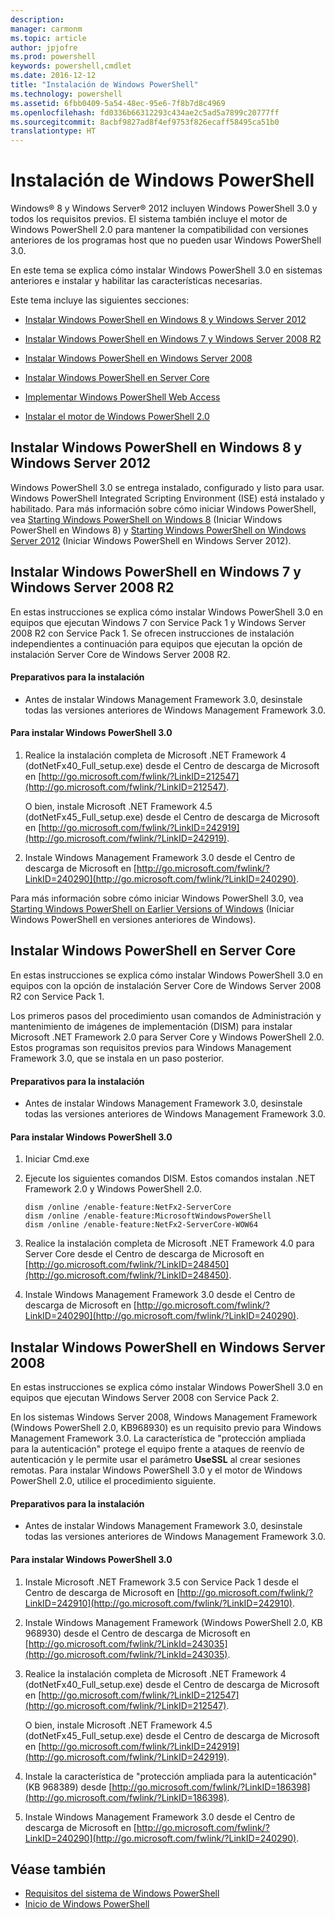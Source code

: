 ```yaml
---
description: 
manager: carmonm
ms.topic: article
author: jpjofre
ms.prod: powershell
keywords: powershell,cmdlet
ms.date: 2016-12-12
title: "Instalación de Windows PowerShell"
ms.technology: powershell
ms.assetid: 6fbb0409-5a54-48ec-95e6-7f8b7d8c4969
ms.openlocfilehash: fd0336b66312293c434ae2c5ad5a7899c20777ff
ms.sourcegitcommit: 8acbf9827ad8f4ef9753f826ecaff58495ca51b0
translationtype: HT
---
```

# <a name="installing-windows-powershell"></a>Instalación de Windows PowerShell
Windows® 8 y Windows Server® 2012 incluyen Windows PowerShell 3.0 y todos los requisitos previos. El sistema también incluye el motor de Windows PowerShell 2.0 para mantener la compatibilidad con versiones anteriores de los programas host que no pueden usar Windows PowerShell 3.0.

En este tema se explica cómo instalar Windows PowerShell 3.0 en sistemas anteriores e instalar y habilitar las características necesarias.

Este tema incluye las siguientes secciones:

-   [Instalar Windows PowerShell en Windows 8 y Windows Server 2012](Installing-Windows-PowerShell.md#BKMK_InstallingOnWindows8andWindowsServer2012)

-   [Instalar Windows PowerShell en Windows 7 y Windows Server 2008 R2](Installing-Windows-PowerShell.md#BKMK_InstallingOnWindows7andWindowsServer2008R2)

-   [Instalar Windows PowerShell en Windows Server 2008](Installing-Windows-PowerShell.md#BKMK_InstallingOnWindowsServer2008LH)

-   [Instalar Windows PowerShell en Server Core](Installing-Windows-PowerShell.md#BKMK_InstallingOnServerCore)

-   [Implementar Windows PowerShell Web Access](https://technet.microsoft.com/en-us/library/639d0eff-98a3-4124-b52c-26921ebd98b0)

-   [Instalar el motor de Windows PowerShell 2.0](Installing-the-Windows-PowerShell-2.0-Engine.md)

## <a name="a-namebkmkinstallingonwindows8andwindowsserver2012ainstalling-windows-powershell-on-windows-8-and-windows-server-2012"></a><a name="BKMK_InstallingOnWindows8andWindowsServer2012"></a>Instalar Windows PowerShell en Windows 8 y Windows Server 2012
Windows PowerShell 3.0 se entrega instalado, configurado y listo para usar. Windows PowerShell Integrated Scripting Environment (ISE) está instalado y habilitado. Para más información sobre cómo iniciar Windows PowerShell, vea [Starting Windows PowerShell on Windows 8](https://technet.microsoft.com/en-us/library/d7be1668-8617-4890-ad90-dd9765fbd2c3) (Iniciar Windows PowerShell en Windows 8) y [Starting Windows PowerShell on Windows Server 2012](https://technet.microsoft.com/library/hh831491.aspx#BKMK_powershell) (Iniciar Windows PowerShell en Windows Server 2012).

## <a name="a-namebkmkinstallingonwindows7andwindowsserver2008r2ainstalling-windows-powershell-on-windows-7-and-windows-server-2008-r2"></a><a name="BKMK_InstallingOnWindows7andWindowsServer2008R2"></a>Instalar Windows PowerShell en Windows 7 y Windows Server 2008 R2
En estas instrucciones se explica cómo instalar Windows PowerShell 3.0 en equipos que ejecutan Windows 7 con Service Pack 1 y Windows Server 2008 R2 con Service Pack 1. Se ofrecen instrucciones de instalación independientes a continuación para equipos que ejecutan la opción de instalación Server Core de Windows Server 2008 R2.

#### <a name="getting-ready-to-install"></a>Preparativos para la instalación

-   Antes de instalar Windows Management Framework 3.0, desinstale todas las versiones anteriores de Windows Management Framework 3.0.

#### <a name="to-install-windows-powershell-30"></a>Para instalar Windows PowerShell 3.0

1.  Realice la instalación completa de Microsoft .NET Framework 4 (dotNetFx40_Full_setup.exe) desde el Centro de descarga de Microsoft en [http://go.microsoft.com/fwlink/?LinkID=212547](http://go.microsoft.com/fwlink/?LinkID=212547).

    O bien, instale Microsoft .NET Framework 4.5 (dotNetFx45_Full_setup.exe) desde el Centro de descarga de Microsoft en [http://go.microsoft.com/fwlink/?LinkID=242919](http://go.microsoft.com/fwlink/?LinkID=242919).

2.  Instale Windows Management Framework 3.0 desde el Centro de descarga de Microsoft en [http://go.microsoft.com/fwlink/?LinkID=240290](http://go.microsoft.com/fwlink/?LinkID=240290).

Para más información sobre cómo iniciar Windows PowerShell 3.0, vea [Starting Windows PowerShell on Earlier Versions of Windows](Starting-Windows-PowerShell-on-Earlier-Versions-of-Windows.md) (Iniciar Windows PowerShell en versiones anteriores de Windows).

## <a name="a-namebkmkinstallingonservercoreainstalling-windows-powershell-on-server-core"></a><a name="BKMK_InstallingOnServerCore"></a>Instalar Windows PowerShell en Server Core
En estas instrucciones se explica cómo instalar Windows PowerShell 3.0 en equipos con la opción de instalación Server Core de Windows Server 2008 R2 con Service Pack 1.

Los primeros pasos del procedimiento usan comandos de Administración y mantenimiento de imágenes de implementación (DISM) para instalar Microsoft .NET Framework 2.0 para Server Core y Windows PowerShell 2.0. Estos programas son requisitos previos para Windows Management Framework 3.0, que se instala en un paso posterior.

#### <a name="getting-ready-to-install"></a>Preparativos para la instalación

-   Antes de instalar Windows Management Framework 3.0, desinstale todas las versiones anteriores de Windows Management Framework 3.0.

#### <a name="to-install-windows-powershell-30"></a>Para instalar Windows PowerShell 3.0

1.  Iniciar Cmd.exe

2.  Ejecute los siguientes comandos DISM. Estos comandos instalan .NET Framework 2.0 y Windows PowerShell 2.0.

    ```
    dism /online /enable-feature:NetFx2-ServerCore
    dism /online /enable-feature:MicrosoftWindowsPowerShell
    dism /online /enable-feature:NetFx2-ServerCore-WOW64
    ```

3.  Realice la instalación completa de Microsoft .NET Framework 4.0 para Server Core desde el Centro de descarga de Microsoft en [http://go.microsoft.com/fwlink/?LinkID=248450](http://go.microsoft.com/fwlink/?LinkID=248450).

4.  Instale Windows Management Framework 3.0 desde el Centro de descarga de Microsoft en [http://go.microsoft.com/fwlink/?LinkID=240290](http://go.microsoft.com/fwlink/?LinkID=240290).

## <a name="a-namebkmkinstallingonwindowsserver2008lhainstalling-windows-powershell-on-windows-server-2008"></a><a name="BKMK_InstallingOnWindowsServer2008LH"></a>Instalar Windows PowerShell en Windows Server 2008
En estas instrucciones se explica cómo instalar Windows PowerShell 3.0 en equipos que ejecutan Windows Server 2008 con Service Pack 2.

En los sistemas Windows Server 2008, Windows Management Framework (Windows PowerShell 2.0, KB968930) es un requisito previo para Windows Management Framework 3.0. La característica de "protección ampliada para la autenticación" protege el equipo frente a ataques de reenvío de autenticación y le permite usar el parámetro **UseSSL** al crear sesiones remotas. Para instalar Windows PowerShell 3.0 y el motor de Windows PowerShell 2.0, utilice el procedimiento siguiente.

#### <a name="getting-ready-to-install"></a>Preparativos para la instalación

-   Antes de instalar Windows Management Framework 3.0, desinstale todas las versiones anteriores de Windows Management Framework 3.0.

#### <a name="to-install-windows-powershell-30"></a>Para instalar Windows PowerShell 3.0

1.  Instale Microsoft .NET Framework 3.5 con Service Pack 1 desde el Centro de descarga de Microsoft en [http://go.microsoft.com/fwlink/?LinkID=242910](http://go.microsoft.com/fwlink/?LinkID=242910).

2.  Instale Windows Management Framework (Windows PowerShell 2.0, KB 968930) desde el Centro de descarga de Microsoft en [http://go.microsoft.com/fwlink/?LinkId=243035](http://go.microsoft.com/fwlink/?LinkId=243035).

3.  Realice la instalación completa de Microsoft .NET Framework 4 (dotNetFx40_Full_setup.exe) desde el Centro de descarga de Microsoft en [http://go.microsoft.com/fwlink/?LinkID=212547](http://go.microsoft.com/fwlink/?LinkID=212547).

    O bien, instale Microsoft .NET Framework 4.5 (dotNetFx45_Full_setup.exe) desde el Centro de descarga de Microsoft en [http://go.microsoft.com/fwlink/?LinkID=242919](http://go.microsoft.com/fwlink/?LinkID=242919).

4.  Instale la característica de "protección ampliada para la autenticación" (KB 968389) desde [http://go.microsoft.com/fwlink/?LinkID=186398](http://go.microsoft.com/fwlink/?LinkID=186398).

5.  Instale Windows Management Framework 3.0 desde el Centro de descarga de Microsoft en [http://go.microsoft.com/fwlink/?LinkID=240290](http://go.microsoft.com/fwlink/?LinkID=240290).

## <a name="see-also"></a>Véase también
- [Requisitos del sistema de Windows PowerShell](Windows-PowerShell-System-Requirements.md)
- [Inicio de Windows PowerShell](https://technet.microsoft.com/en-us/library/8ec8c2d7-8e7c-4722-a3d2-498fe5739a8e)

